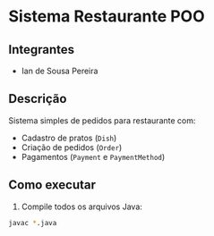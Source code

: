 # Sistema Restaurante POO

## Integrantes
- Ian de Sousa Pereira

## Descrição
Sistema simples de pedidos para restaurante com:
- Cadastro de pratos (`Dish`)
- Criação de pedidos (`Order`)
- Pagamentos (`Payment` e `PaymentMethod`)

## Como executar
1. Compile todos os arquivos Java:
```bash
javac *.java

